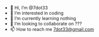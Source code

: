 - 👋 Hi, I’m @7dot33
- 👀 I’m interested in coding
- 🌱 I’m currently learning nothing
- 💞️ I’m looking to collaborate on ???
- 📫 How to reach me 7dot33@gmail.com

<!---
7dot33/7dot33 is a ✨ special ✨ repository because its `README.md` (this file) appears on your GitHub profile.
You can click the Preview link to take a look at your changes.
--->
